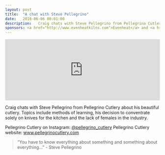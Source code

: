 ```yaml
---
layout: post
title:  "A chat with Steve Pellegrino"
date:   2018-06-06 00:01:00
description:   Craig chats with Steve Pellegrino from Pellegrino Cutlery about his beautiful cutlery.
sponsors: <a href="http://www.evenheatkilns.com">Evenheat</a> and <a href="http://www.tormek.com">Tormek</a>
---
```


<iframe frameborder='0' height='200px' scrolling='no' seamless src='https://embed.simplecast.com/69c9a6dd?color=f5f5f5' width='100%'></iframe>


Craig chats with Steve Pellegrino from Pellegrino Cutlery about his beautiful cutlery. Topics include methods of learning, his decision to conventrate solely on knives for the kitchen and the lack of females in the industry.

Pellegrino Cutlery on Instagram: <a href="http://www.instagram.com/pellegrino_cutlery">@pellegrino_cutlery</a>
Pellegrino Cutlery website: <a href="http://www.pellegrinocutlery.com">www.pellegrinocutlery.com</a>





 


<blockquote class="largeQuote">“You have to know everything about something and something about everything...” - Steve Pellegrino</blockquote>



